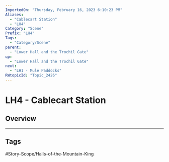 ```yaml
---
ImportedOn: "Thursday, February 16, 2023 6:10:23 PM"
Aliases:
  - "Cablecart Station"
  - "LH4"
Category: "Scene"
Prefix: "LH4"
Tags:
  - "Category/Scene"
parent:
  - "Lower Hall and the Trochil Gate"
up:
  - "Lower Hall and the Trochil Gate"
next:
  - "LH1 - Mule Paddocks"
RWtopicId: "Topic_2426"
---
```

# LH4 - Cablecart Station
## Overview

---
## Tags
#Story-Scope/Halls-of-the-Mountain-King

